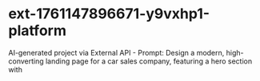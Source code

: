 # ext-1761147896671-y9vxhp1-platform
AI-generated project via External API - Prompt: Design a modern, high-converting landing page for a car sales company, featuring a hero section with
